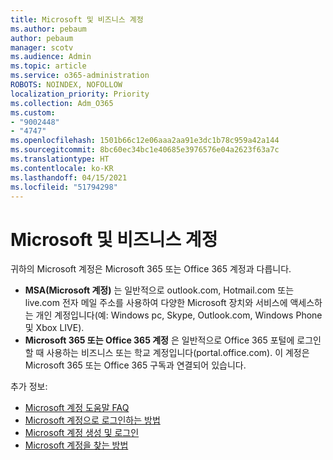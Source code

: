 ```yaml
---
title: Microsoft 및 비즈니스 계정
ms.author: pebaum
author: pebaum
manager: scotv
ms.audience: Admin
ms.topic: article
ms.service: o365-administration
ROBOTS: NOINDEX, NOFOLLOW
localization_priority: Priority
ms.collection: Adm_O365
ms.custom:
- "9002448"
- "4747"
ms.openlocfilehash: 1501b66c12e06aaa2aa91e3dc1b78c959a42a144
ms.sourcegitcommit: 8bc60ec34bc1e40685e3976576e04a2623f63a7c
ms.translationtype: HT
ms.contentlocale: ko-KR
ms.lasthandoff: 04/15/2021
ms.locfileid: "51794298"
---
```

# <a name="microsoft-and-business-accounts"></a>Microsoft 및 비즈니스 계정

귀하의 Microsoft 계정은 Microsoft 365 또는 Office 365 계정과 다릅니다.

- **MSA(Microsoft 계정)** 는 일반적으로 outlook.com, Hotmail.com 또는 live.com 전자 메일 주소를 사용하여 다양한 Microsoft 장치와 서비스에 액세스하는 개인 계정입니다(예: Windows pc, Skype, Outlook.com, Windows Phone 및 Xbox LIVE).
- **Microsoft 365 또는 Office 365 계정** 은 일반적으로 Office 365 포털에 로그인할 때 사용하는 비즈니스 또는 학교 계정입니다(portal.office.com). 이 계정은 Microsoft 365 또는 Office 365 구독과 연결되어 있습니다.

추가 정보:

- [Microsoft 계정 도움말 FAQ](https://support.microsoft.com/hub/4294457/microsoft-account-help) 
- [Microsoft 계정으로 로그인하는 방법](https://support.microsoft.com/help/4028195/microsoft-account-how-to-sign-in)
- [Microsoft 계정 생성 및 로그인](https://account.microsoft.com/account)
- [Microsoft 계정을 찾는 방법](https://support.microsoft.com/help/13811/microsoft-account-how-to-find)
